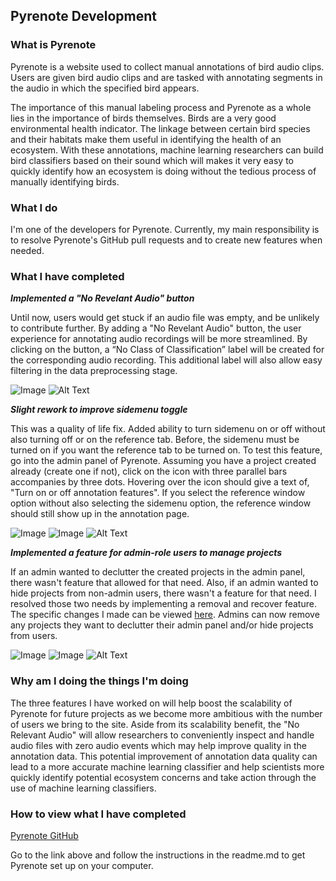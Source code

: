 ## Pyrenote Development

### What is Pyrenote
Pyrenote is a website used to collect manual annotations of bird audio clips. Users are given bird audio clips and are tasked with annotating segments in the audio in which the specified bird appears.

The importance of this manual labeling process and Pyrenote as a whole lies in the importance of birds themselves. Birds are a very good environmental health indicator. The linkage between certain bird species and their habitats make them useful in identifying the health of an ecosystem. With these annotations, machine learning researchers can build bird classifiers based on their sound which will makes it very easy to quickly identify how an ecosystem is doing without the tedious process of manually identifying birds.

### What I do

I'm one of the developers for Pyrenote. Currently, my main responsibility is to resolve Pyrenote's GitHub pull requests and to create new features when needed.

### What I have completed

_**Implemented a "No Revelant Audio" button**_

Until now, users would get stuck if an audio file was empty, and be unlikely to contribute further. By adding a "No Revelant Audio" button, the user experience for annotating audio recordings will be more streamlined. By clicking on the button, a “No Class of Classification” label will be created for the corresponding audio recording. This additional label will also allow easy filtering in the data preprocessing stage.

![Image](https://user-images.githubusercontent.com/21050768/153685821-882a2a51-3522-4483-a5ce-69ad27a6c51c.png)
![Alt Text](https://user-images.githubusercontent.com/21050768/156822862-530b95e0-aa7b-4a7d-a856-cf3644be9369.gif)

_**Slight rework to improve sidemenu toggle**_

This was a quality of life fix. Added ability to turn sidemenu on or off without also turning off or on the reference tab. Before, the sidemenu must be turned on if you want the reference tab to be turned on. To test this feature, go into the admin panel of Pyrenote. Assuming you have a project created already (create one if not), click on the icon with three parallel bars accompanies by three dots. Hovering over the icon should give a text of, "Turn on or off annotation features". If you select the reference window option without also selecting the sidemenu option, the reference window should still show up in the annotation page.

![Image](https://user-images.githubusercontent.com/21050768/153685818-053752e4-0c50-4796-8f52-ee887e7bfe9a.png)
![Image](https://user-images.githubusercontent.com/21050768/153685823-3d827cef-b577-4ea7-ae11-ff811a7fc5f5.png)
![Alt Text](https://user-images.githubusercontent.com/21050768/156822875-fa70850a-ac8e-4c0a-804c-f8b0732fe5c7.gif)

_**Implemented a feature for admin-role users to manage projects**_

If an admin wanted to declutter the created projects in the admin panel, there wasn't feature that allowed for that need. Also, if an admin wanted to hide projects from non-admin users, there wasn't a feature for that need. I resolved those two needs by implementing a removal and recover feature. The specific changes I made can be viewed [here](https://github.com/UCSD-E4E/Pyrenote/pull/266). Admins can now remove any projects they want to declutter their admin panel and/or hide projects from users. 

![Image](https://user-images.githubusercontent.com/21050768/156826182-45613cae-a573-4aac-8254-4aba7fded8f0.png)
![Image](https://user-images.githubusercontent.com/21050768/156822743-ec2542e1-2b75-4a65-85f0-357e47f46c31.png)
![Alt Text](https://user-images.githubusercontent.com/21050768/156822869-fca02ebe-714f-4d2c-814d-a41e9f287cb1.gif)


### Why am I doing the things I'm doing
The three features I have worked on will help boost the scalability of Pyrenote for future projects as we become more ambitious with the number of users we bring to the site. Aside from its scalability benefit, the "No Relevant Audio" will allow researchers to conveniently inspect and handle audio files with zero audio events which may help improve quality in the annotation data. This potential improvement of annotation data quality can lead to a more accurate machine learning classifier and help scientists more quickly identify potential ecosystem concerns and take action through the use of machine learning classifiers. 

### How to view what I have completed

[Pyrenote GitHub](https://github.com/UCSD-E4E/Pyrenote)

Go to the link above and follow the instructions in the readme.md to get Pyrenote set up on your computer.
